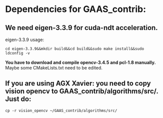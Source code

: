 # Dependencies for GAAS_contrib:

## We need eigen-3.3.9 for cuda-ndt acceleration.

eigen-3.3.9 usage:

    cd eigen-3.3.9&&mkdir build&&cd build&&sudo make install&&sudo ldconfig -v

**You have to download and compile opencv-3.4.5 and pcl-1.8 manually.** Maybe some CMakeLists.txt need to be edited.


## **If you are using AGX Xavier:**  you need to copy vision opencv to GAAS_contrib/algorithms/src/. Just do:

    cp -r vision_opencv ~/GAAS_contrib/algorithms/src/


